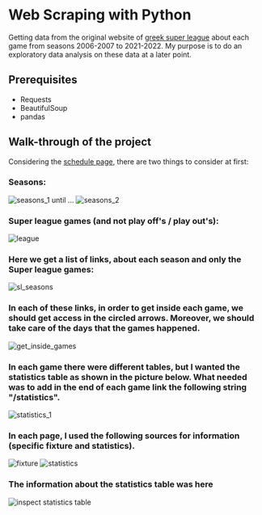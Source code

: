 # Web Scraping with Python
Getting data from the original website of [greek super league](https://www.slgr.gr/el/) about each game from seasons 2006-2007 to 2021-2022. My purpose is to do an exploratory data analysis on these data at a later point.

## Prerequisites
* Requests
* BeautifulSoup
* pandas 

## Walk-through of the project

Considering the [schedule page](https://www.slgr.gr/el/schedule/), there are two things to consider at first:

### Seasons:
![seasons_1](https://user-images.githubusercontent.com/95297354/158027668-b06b760c-91b0-417a-af3b-e8ce699ddfb2.png) until ...  ![seasons_2](https://user-images.githubusercontent.com/95297354/158027727-900d3dc2-9028-424a-bba3-14f8c6c282f6.png)


### Super league games (and not play off's / play out's):
![league](https://user-images.githubusercontent.com/95297354/158027596-1d8a2796-f758-4180-9afa-1c11d75302b9.png)


### Here we get a list of links, about each season and only the Super league games:
![sl_seasons](https://user-images.githubusercontent.com/95297354/158027789-0109f633-4c33-4508-8d16-dd18019799b0.png)

### In each of these links, in order to get inside each game, we should get access in the circled arrows. Moreover, we should take care of the days that the games happened.
![get_inside_games](https://user-images.githubusercontent.com/95297354/158027989-3e473545-d4af-4fc3-89c2-1f825937fed1.png)

### In each game there were different tables, but I wanted the statistics table as shown in the picture below. What needed was to add in the end of each game link the following string "/statistics".
![statistics_1](https://user-images.githubusercontent.com/95297354/158028286-8ce885b4-e14d-4275-b194-008f53760f20.png)

### In each page, I used the following sources for information (specific fixture and statistics). 
![fixture](https://user-images.githubusercontent.com/95297354/158028368-ba9e1d65-c8e1-41ba-b506-c6f472857a38.png)  ![statistics](https://user-images.githubusercontent.com/95297354/158028383-1b355bf7-7dc8-499a-9152-63f2782716cb.png)

### The information about the statistics table was here
![inspect statistics table](https://user-images.githubusercontent.com/95297354/158028674-86d9bd17-159a-4c03-9123-ed549762cef7.png)



